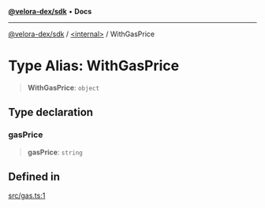 [**@velora-dex/sdk**](../../README.md) • **Docs**

***

[@velora-dex/sdk](../../globals.md) / [\<internal\>](../README.md) / WithGasPrice

# Type Alias: WithGasPrice

> **WithGasPrice**: `object`

## Type declaration

### gasPrice

> **gasPrice**: `string`

## Defined in

[src/gas.ts:1](https://github.com/VeloraDEX/sdk/blob/feat/extend_delta_orders_filtering/src/gas.ts#L1)
